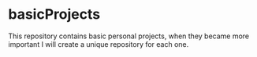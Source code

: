 # basicProjects
This repository contains basic personal projects, when they became more important I will create a unique repository for each one. 
